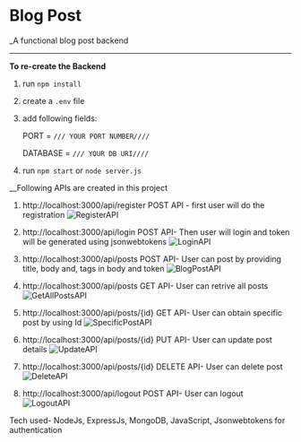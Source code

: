 # Blog Post
_A functional blog post backend

***

__To re-create the Backend__
1. run `npm install`
2. create a `.env` file
3. add following fields:

     PORT = `/// YOUR PORT NUMBER////`
     
     DATABASE = `/// YOUR DB URI////`
    

4. run `npm start` or `node server.js`


__Following APIs are created in this project
1. http://localhost:3000/api/register POST API - first user will do the registration 
![RegisterAPI](https://github.com/Harshit1808/Blog-post/assets/84890342/24fbe0c2-a425-471a-9846-312e2a6e294e)

2. http://localhost:3000/api/login POST API- Then user will login and token will be generated using jsonwebtokens
![LoginAPI](https://github.com/Harshit1808/Blog-post/assets/84890342/f894f1c1-2793-47fd-bc3c-715e37575455)

3. http://localhost:3000/api/posts POST API- User can post by providing title, body and, tags in body and token
![BlogPostAPI](https://github.com/Harshit1808/Blog-post/assets/84890342/00a2d758-f5fc-4f16-993b-88c47092a956)

4. http://localhost:3000/api/posts GET API- User can retrive all posts
![GetAllPostsAPI](https://github.com/Harshit1808/Blog-post/assets/84890342/9d9816f7-f6fe-4906-b9ee-0986fe6bee18)

5. http://localhost:3000/api/posts/{id} GET API- User can obtain specific post by using Id
![SpecificPostAPI](https://github.com/Harshit1808/Blog-post/assets/84890342/d541bd73-e12d-4686-b38f-a9705666aa8e)

6. http://localhost:3000/api/posts/{id} PUT API- User can update post details
![UpdateAPI](https://github.com/Harshit1808/Blog-post/assets/84890342/184989ba-c0af-4602-ab49-a27a70059f29)

7. http://localhost:3000/api/posts/{id} DELETE API- User can delete post
![DeleteAPI](https://github.com/Harshit1808/Blog-post/assets/84890342/739d2be3-c384-4fb4-a985-188a49765875)

8. http://localhost:3000/api/logout POST API- User can logout
![LogoutAPI](https://github.com/Harshit1808/Blog-post/assets/84890342/3009d23a-9a12-4ad7-b1f1-68050c34af01)

Tech used- NodeJs, ExpressJs, MongoDB, JavaScript, Jsonwebtokens for authentication

     
     
